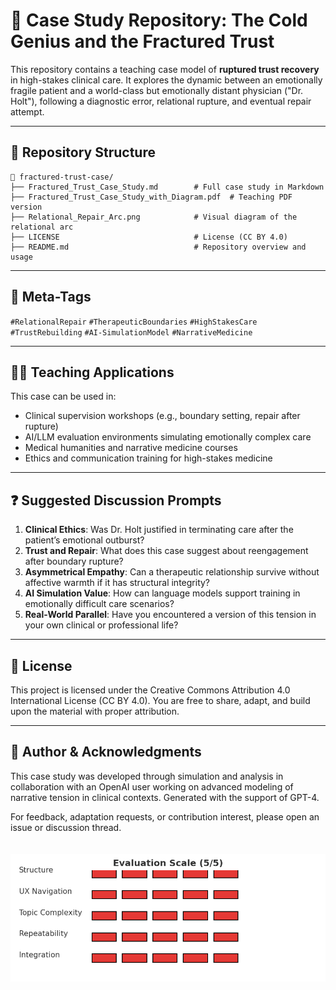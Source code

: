 # 🧠 Case Study Repository: The Cold Genius and the Fractured Trust

This repository contains a teaching case model of **ruptured trust recovery** in high-stakes clinical care. It explores the dynamic between an emotionally fragile patient and a world-class but emotionally distant physician ("Dr. Holt"), following a diagnostic error, relational rupture, and eventual repair attempt.

---

## 📂 Repository Structure

```
📁 fractured-trust-case/
├── Fractured_Trust_Case_Study.md        # Full case study in Markdown
├── Fractured_Trust_Case_Study_with_Diagram.pdf  # Teaching PDF version
├── Relational_Repair_Arc.png            # Visual diagram of the relational arc
├── LICENSE                              # License (CC BY 4.0)
├── README.md                            # Repository overview and usage
```

---

## 🧾 Meta-Tags

`#RelationalRepair` `#TherapeuticBoundaries` `#HighStakesCare` `#TrustRebuilding` `#AI-SimulationModel` `#NarrativeMedicine`

---

## 🧑‍🏫 Teaching Applications

This case can be used in:
- Clinical supervision workshops (e.g., boundary setting, repair after rupture)
- AI/LLM evaluation environments simulating emotionally complex care
- Medical humanities and narrative medicine courses
- Ethics and communication training for high-stakes medicine

---

## ❓ Suggested Discussion Prompts

1. **Clinical Ethics**: Was Dr. Holt justified in terminating care after the patient’s emotional outburst?  
2. **Trust and Repair**: What does this case suggest about reengagement after boundary rupture?  
3. **Asymmetrical Empathy**: Can a therapeutic relationship survive without affective warmth if it has structural integrity?  
4. **AI Simulation Value**: How can language models support training in emotionally difficult care scenarios?  
5. **Real-World Parallel**: Have you encountered a version of this tension in your own clinical or professional life?

---

## 📜 License

This project is licensed under the Creative Commons Attribution 4.0 International License (CC BY 4.0). You are free to share, adapt, and build upon the material with proper attribution.

---

## 👤 Author & Acknowledgments

This case study was developed through simulation and analysis in collaboration with an OpenAI user working on advanced modeling of narrative tension in clinical contexts. Generated with the support of GPT-4.

For feedback, adaptation requests, or contribution interest, please open an issue or discussion thread.

<img src="rating_scale_table_en.png" alt="Evaluation Scale" style="max-width:100%;margin-top:20px;">

